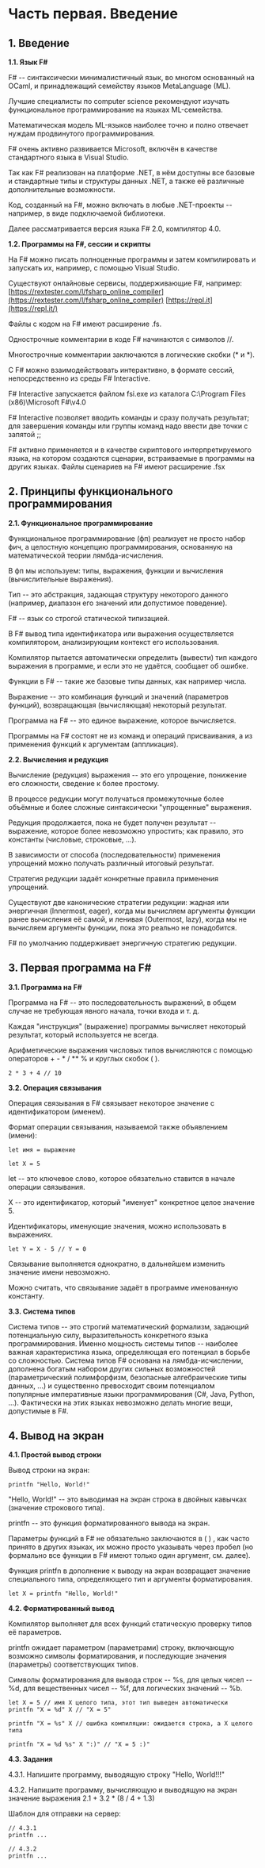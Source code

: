 # Часть первая. Введение

## 1. Введение

**1.1. Язык F#**

F# -- синтаксически минималистичный язык, во многом основанный на OCaml, и принадлежащий семейству языков MetaLanguage (ML).

Лучшие специалисты по computer science рекомендуют изучать функциональное программирование на языках ML-семейства.

Математическая модель ML-языков наиболее точно и полно отвечает нуждам продвинутого программирования.

F# очень активно развивается Microsoft, включён в качестве стандартного языка в Visual Studio.

Так как F# реализован на платформе .NET, в нём доступны все базовые и стандартные типы и структуры данных .NET, а также её различные дополнительные возможности.

Код, созданный на F#, можно включать в любые .NET-проекты -- например, в виде подключаемой библиотеки.

Далее рассматривается версия языка F# 2.0, компилятор 4.0.

**1.2. Программы на F#, сессии и скрипты**

На F# можно писать полноценные программы и затем компилировать и запускать их, например, с помощью Visual Studio.

Существуют онлайновые сервисы, поддерживающие F#, например:
[https://rextester.com/l/fsharp_online_compiler](https://rextester.com/l/fsharp_online_compiler)
[https://repl.it](https://repl.it/)

Файлы с кодом на F# имеют расширение .fs.

Однострочные комментарии в коде F# начинаются с символов //.

Многострочные комментарии заключаются в логические скобки (* и *).

С F# можно взаимодействовать интерактивно, в формате сессий, непосредственно из среды F# Interactive.

F# Interactive запускается файлом fsi.exe из каталога
C:\Program Files (x86)\Microsoft F#\v4.0

F# Interactive позволяет вводить команды и сразу получать результат; для завершения команды или группы команд надо ввести две точки с запятой ;;

F# активно применяется и в качестве скриптового интерпретируемого языка, на котором создаются сценарии, встраиваемые в программы на других языках. Файлы сценариев на F# имеют расширение .fsx

## 2. Принципы функционального программирования

**2.1. Функциональное программирование**

Функциональное программирование (фп) реализует не просто набор фич, а целостную концепцию программирования, основанную на математической теории лямбда-исчисления.

В фп мы используем: типы, выражения, функции и вычисления (вычислительные выражения).

Тип -- это абстракция, задающая структуру некоторого данного (например, диапазон его значений или допустимое поведение).

F# -- язык со строгой статической типизацией.

В F# вывод типа идентификатора или выражения осуществляется компилятором, анализирующим контекст его использования.

Компилятор пытается автоматически определить (вывести) тип каждого выражения в программе, и если это не удаётся, сообщает об ошибке.

Функции в F# -- такие же базовые типы данных, как например числа.

Выражение -- это комбинация функций и значений (параметров функций), возвращающая (вычисляющая) некоторый результат.

Программа на F# -- это единое выражение, которое вычисляется.

Программы на F# состоят не из команд и операций присваивания, а из применения функций к аргументам (аппликация).

**2.2. Вычисления и редукция**

Вычисление (редукция) выражения -- это его упрощение, понижение его сложности, сведение к более простому.

В процессе редукции могут получаться промежуточные более объёмные и более сложные синтаксически "упрощенные" выражения.

Редукция продолжается, пока не будет получен результат -- выражение, которое более невозможно упростить; как правило, это константы (числовые, строковые, ...).

В зависимости от способа (последовательности) применения упрощений можно получать различный итоговый результат.

Стратегия редукции задаёт конкретные правила применения упрощений.

Существуют две канонические стратегии редукции: жадная или энергичная (Innermost, eager), когда мы вычисляем аргументы функции ранее вычисления её самой, и ленивая (Outermost, lazy), когда мы не вычисляем аргументы функции, пока это реально не понадобится.

F# по умолчанию поддерживает энергичную стратегию редукции.


## 3. Первая программа на F#

**3.1. Программа на F#**

Программа на F# -- это последовательность выражений, в общем случае не требующая явного начала, точки входа и т. д.

Каждая "инструкция" (выражение) программы вычисляет некоторый результат, который используется не всегда.

Арифметические выражения числовых типов вычисляются с помощью операторов + - * / ** % и круглых скобок ( ).

```
2 * 3 + 4 // 10 
```

**3.2. Операция связывания**

Операция связывания в F# связывает некоторое значение с идентификатором (именем).

Формат операции связывания, называемой также объявлением (имени):

```
let имя = выражение
```

```
let X = 5 
```

let -- это ключевое слово, которое обязательно ставится в начале операции связывания.

X -- это идентификатор, который "именует" конкретное целое значение 5.

Идентификаторы, именующие значения, можно использовать в выражениях.

```
let Y = X - 5 // Y = 0 
```

Связывание выполняется однократно, в дальнейшем изменить значение имени невозможно.

Можно считать, что связывание задаёт в программе именованную константу.

**3.3. Система типов**

Система типов -- это строгий математический формализм, задающий потенциальную силу, выразительность конкретного языка программирования.
Именно мощность системы типов -- наиболее важная характеристика языка, определяющая его потенциал в борьбе со сложностью.
Система типов F# основана на лямбда-исчислении, дополнена богатым набором других сильных возможностей (параметрический полимфорфизм, безопасные алгебраические типы данных, ...) и существенно превосходит своим потенциалом популярные императивные языки программирования (C#, Java, Python, ...).
Фактически на этих языках невозможно делать многие вещи, допустимые в F#.

## 4. Вывод на экран

**4.1. Простой вывод строки**

Вывод строки на экран:

```
printfn "Hello, World!"
```

"Hello, World!" -- это выводимая на экран строка в двойных кавычках (значение строкового типа).

printfn -- это функция форматированного вывода на экран.

Параметры функций в F# не обязательно заключаются в ( ) , как часто принято в других языках, их можно просто указывать через пробел (но формально все функции в F# имеют только один аргумент, см. далее).

Функция printfn в дополнение к выводу на экран возвращает значение специального типа, определяющего тип и аргументы форматирования.

```
let X = printfn "Hello, World!" 
```

**4.2. Форматированный вывод**

Компилятор выполняет для всех функций статическую проверку типов её параметров.

printfn ожидает параметром (параметрами) строку, включающую возможно символы форматирования, и последующие значения (параметры) соответствующих типов.

Символы форматирования для вывода строк -- %s, для целых чисел -- %d, для вещественных чисел -- %f, для логических значений -- %b.

```
let X = 5 // имя X целого типа, этот тип выведен автоматически
printfn "X = %d" X // "X = 5"

printfn "X = %s" X // ошибка компиляции: ожидается строка, а X целого типа

printfn "X = %d %s" X ":)" // "X = 5 :)"
```

**4.3. Задания**

4.3.1. Напишите программу, выводящую строку "Hello, World!!!"

4.3.2. Напишите программу, вычисляющую и выводящую на экран значение выражения 2.1 + 3.2 * (8 / 4 + 1.3)

Шаблон для отправки на сервер:

```
// 4.3.1
printfn ...

// 4.3.2
printfn ...
```
